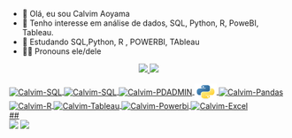 - 👋 Olá, eu sou Calvim Aoyama
- 👀 Tenho interesse em análise de dados, SQL, Python, R, PoweBI, Tableau.
- 🌱 Estudando SQL,Python, R , POWERBI, TAbleau
- 🙋‍♂️ Pronouns ele/dele

<div align="center">
  <a href="https://github.com/Calvim-aoyama">
  <img height="180em" src="https://github-readme-stats.vercel.app/api?username=Calvim-aoyama&show_icons=true&theme=dracula&include_all_commits=true&count_private=true"/>
  <img height="180em" src="https://github-readme-stats.vercel.app/api/top-langs/?username=Calvim-aoyama&layout=compact&langs_count=7&theme=dracula"/>
</div>

 <div style="display: inline_block"><br>
   <img align="center" alt="Calvim-SQL" height="30" width="40"src="https://img.icons8.com/color/48/000000/visual-studio-code-2019.png">
  <img align="center" alt="Calvim-SQL" height="30" width="40" src="https://img.icons8.com/color/48/000000/microsoft-sql-server.png">
  <img align="center" alt="Calvim-PDADMIN" height="30" width="40" src="https://img.icons8.com/color/48/000000/postgreesql.png">
  <img align="center" alt="Calvim-Python" height="30" width="40" src="https://raw.githubusercontent.com/devicons/devicon/master/icons/python/python-original.svg">
  <img align="center" alt="Calvim-Pandas" height="30" width="40" src="https://cdn.jsdelivr.net/gh/devicons/devicon/icons/pandas/pandas-original-wordmark.svg">
  <img align="center" alt="Calvim-R" height="30" width="40" src="https://cdn.jsdelivr.net/gh/devicons/devicon/icons/r/r-original.svg">
  <img align="center" alt="Calvim-Tableau" height="30" width="40" src="https://img.icons8.com/color/48/000000/tableau-software.png">
  <img align="center" alt="Calvim-Powerbi" height="30" width="40" src="https://img.icons8.com/color/48/000000/power-bi.png">
  <img align="center" alt="Calvim-Excel" height="30" width="40"src="https://img.icons8.com/color/48/000000/ms-excel.png"/>
 
</div> 
  ##
  
  <div>
  <a href = "mailto:calvim.aoyama@gmail.com"><img src="https://img.shields.io/badge/-Gmail-%23333?style=for-the-badge&logo=gmail&logoColor=white" target="_blank"></a>
  <a href="https://www.linkedin.com/in/calvim-aoyama-10279491/" target="_blank"><img src="https://img.shields.io/badge/-LinkedIn-%230077B5?style=for-the-badge&logo=linkedin&logoColor=white" target="_blank"></a> 
  
  </div>
  

<!---
Calvim-aoyama/Calvim-aoyama is a ✨ special ✨ repository because its `README.md` (this file) appears on your GitHub profile.
You can click the Preview link to take a look at your changes.
--->
